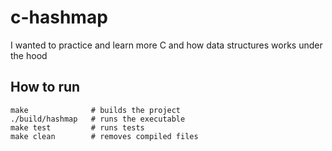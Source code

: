 # c-hashmap

I wanted to practice and learn more C and how data structures works under the hood

## How to run

```
make              # builds the project
./build/hashmap   # runs the executable
make test         # runs tests
make clean        # removes compiled files
```
